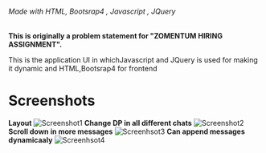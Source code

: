 																														
###### Made with HTML, Bootsrap4 , Javascript , JQuery

**This is originally a problem statement for "ZOMENTUM HIRING ASSIGNMENT".**

This is the application UI in whichJavascript and JQuery is used for making it dynamic and HTML,Bootsrap4 for frontend  

# Screenshots
**Layout**
![Screenshot1](https://user-images.githubusercontent.com/50275420/91671013-8630c980-eb40-11ea-873d-14b6f034ad9e.JPG)
**Change DP in all different chats**
![Screenshot2](https://user-images.githubusercontent.com/50275420/91671040-b11b1d80-eb40-11ea-8e59-c786bcb51e4f.JPG)
**Scroll down in more messages**
![Screenhsot3](https://user-images.githubusercontent.com/50275420/91671043-b5473b00-eb40-11ea-8b8e-3c6caa1a721d.JPG)
**Can append messages dynamicaaly**
![Screenhsot4](https://user-images.githubusercontent.com/50275420/91671046-b7a99500-eb40-11ea-983b-cf4a4aa0326c.JPG)



